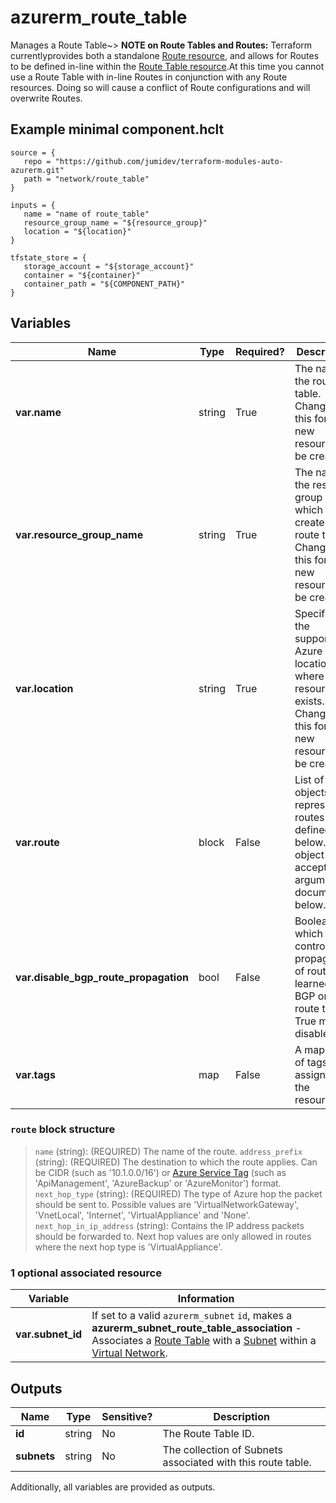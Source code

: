 # azurerm_route_table

Manages a Route Table~> **NOTE on Route Tables and Routes:** Terraform currentlyprovides both a standalone [Route resource](route.html), and allows for Routes to be defined in-line within the [Route Table resource](route_table.html).At this time you cannot use a Route Table with in-line Routes in conjunction with any Route resources. Doing so will cause a conflict of Route configurations and will overwrite Routes.

## Example minimal component.hclt

```hcl
source = {
   repo = "https://github.com/jumidev/terraform-modules-auto-azurerm.git" 
   path = "network/route_table" 
}

inputs = {
   name = "name of route_table" 
   resource_group_name = "${resource_group}" 
   location = "${location}" 
}

tfstate_store = {
   storage_account = "${storage_account}" 
   container = "${container}" 
   container_path = "${COMPONENT_PATH}" 
}

```

## Variables

| Name | Type | Required? |  Description |
| ---- | ---- | --------- |  ----------- |
| **var.name** | string | True | The name of the route table. Changing this forces a new resource to be created. | 
| **var.resource_group_name** | string | True | The name of the resource group in which to create the route table. Changing this forces a new resource to be created. | 
| **var.location** | string | True | Specifies the supported Azure location where the resource exists. Changing this forces a new resource to be created. | 
| **var.route** | block | False | List of `route` objects representing routes as defined below. Each object accepts the arguments documented below. | 
| **var.disable_bgp_route_propagation** | bool | False | Boolean flag which controls propagation of routes learned by BGP on that route table. True means disable. | 
| **var.tags** | map | False | A mapping of tags to assign to the resource. | 

### `route` block structure

> `name` (string): (REQUIRED) The name of the route.
> `address_prefix` (string): (REQUIRED) The destination to which the route applies. Can be CIDR (such as '10.1.0.0/16') or [Azure Service Tag](https://docs.microsoft.com/azure/virtual-network/service-tags-overview) (such as 'ApiManagement', 'AzureBackup' or 'AzureMonitor') format.
> `next_hop_type` (string): (REQUIRED) The type of Azure hop the packet should be sent to. Possible values are 'VirtualNetworkGateway', 'VnetLocal', 'Internet', 'VirtualAppliance' and 'None'.
> `next_hop_in_ip_address` (string): Contains the IP address packets should be forwarded to. Next hop values are only allowed in routes where the next hop type is 'VirtualAppliance'.


### 1 optional associated resource

| Variable | Information |
| -------- | ----------- |
| **var.subnet_id** | If set to a valid `azurerm_subnet` `id`, makes a **azurerm_subnet_route_table_association** - Associates a [Route Table](route_table.html) with a [Subnet](subnet.html) within a [Virtual Network](virtual_network.html). | 

## Outputs

| Name | Type | Sensitive? | Description |
| ---- | ---- | --------- | --------- |
| **id** | string | No  | The Route Table ID. | 
| **subnets** | string | No  | The collection of Subnets associated with this route table. | 

Additionally, all variables are provided as outputs.
